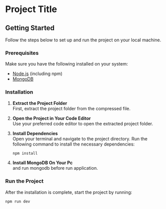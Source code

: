 # Project Title

## Getting Started

Follow the steps below to set up and run the project on your local machine.

### Prerequisites

Make sure you have the following installed on your system:

- [Node.js](https://nodejs.org/) (including npm)
- [MongoDB](https://www.mongodb.com/try/download/community)

### Installation

1. **Extract the Project Folder**  
   First, extract the project folder from the compressed file.

2. **Open the Project in Your Code Editor**  
   Use your preferred code editor to open the extracted project folder.

3. **Install Dependencies**  
   Open your terminal and navigate to the project directory. Run the following command to install the necessary dependencies:
   ```bash
   npm install

4. **Install MongoDB On Your Pc**  
   and run mongodb before run application.


### Run the Project

After the installation is complete, start the project by running:

```bash
npm run dev
